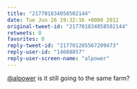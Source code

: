 ```yaml
---
title: "217701834058502144"
date: Tue Jun 26 19:32:16 +0000 2012
original-tweet-id: "217701834058502144"
retweets: 0
favorites: 0
reply-tweet-id: "217701205567209473"
reply-user-id: "14688857"
reply-user-screen-name: "alpower"
---
```

<a href="https://twitter.com/alpower">@alpower</a> is it still going to the same farm?
